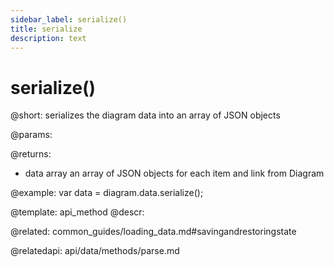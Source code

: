 ```yaml
---
sidebar_label: serialize()
title: serialize
description: text
---
```


# serialize()

@short: serializes the diagram data into an array of JSON objects

@params:

@returns:
- data		array		an array of JSON objects for each item and link from Diagram

@example:
var data = diagram.data.serialize();

@template:	api_method
@descr:


@related:
common_guides/loading_data.md#savingandrestoringstate

@relatedapi:
api/data/methods/parse.md